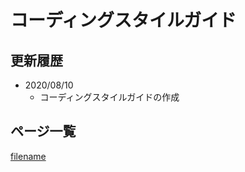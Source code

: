 # コーディングスタイルガイド

## 更新履歴

* 2020/08/10
  * コーディングスタイルガイドの作成

## ページ一覧

[filename](_sidebar.md ':include')